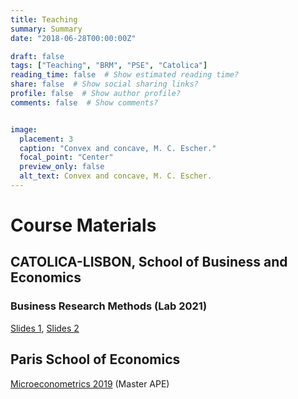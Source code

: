 ```yaml
---
title: Teaching
summary: Summary
date: "2018-06-28T00:00:00Z"

draft: false
tags: ["Teaching", "BRM", "PSE", "Catolica"]
reading_time: false  # Show estimated reading time?
share: false  # Show social sharing links?
profile: false  # Show author profile?
comments: false  # Show comments?


image:
  placement: 3
  caption: "Convex and concave, M. C. Escher."
  focal_point: "Center"
  preview_only: false
  alt_text: Convex and concave, M. C. Escher.
---
```


# Course Materials

## CATOLICA-LISBON, School of Business and Economics

### Business Research Methods  (Lab 2021) 

[Slides 1](https://jaimono.netlify.app/files/lab01.pdf), [Slides 2](https://jaimono.netlify.app/files/lab02.pdf)

## Paris School of Economics

[Microeconometrics 2019](https://jaimono.github.io/Microeconometrics_2019) (Master APE) 